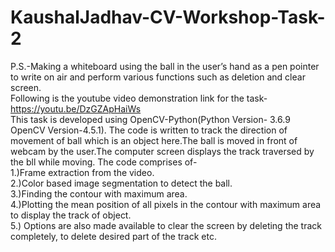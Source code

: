 # KaushalJadhav-CV-Workshop-Task-2
P.S.-Making a whiteboard using the ball in the user’s hand as a pen pointer to write  on air and perform various functions  such as deletion and clear screen.
<br>Following is the youtube video demonstration link for the task-https://youtu.be/DzGZApHaiWs
<br>This task is developed using OpenCV-Python(Python Version- 3.6.9 OpenCV Version-4.5.1).
The code is written to track the direction of movement of ball which is an object here.The ball is moved in front of webcam by the user.The computer screen displays the track traversed by the bll while moving. The code comprises of- 
<br>1.)Frame extraction from the video. 
<br>2.)Color based image segmentation to detect the ball.
<br>3.)Finding the contour with maximum area.
<br>4.)Plotting the mean position of all pixels in the contour with maximum area to display the track of object.
<br>5.) Options are also made available to clear the screen by deleting the track completely, to delete desired part of the track etc.
